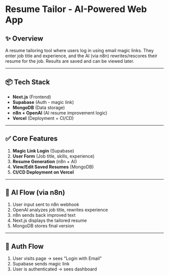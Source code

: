 # Resume Tailor - AI-Powered Web App

## ✨ Overview
A resume tailoring tool where users log in using email magic links. They enter job title and experience, and the AI (via n8n) rewrites/rescores their resume for the job. Results are saved and can be viewed later.

---

## 📦 Tech Stack
- **Next.js** (Frontend)
- **Supabase** (Auth - magic link)
- **MongoDB** (Data storage)
- **n8n + OpenAI** (AI resume improvement logic)
- **Vercel** (Deployment + CI/CD)

---

## ✅ Core Features
1. **Magic Link Login** (Supabase)
2. **User Form** (Job title, skills, experience)
3. **Resume Generation** (n8n + AI)
4. **View/Edit Saved Resumes** (MongoDB)
5. **CI/CD Deployment on Vercel**

---


## 🧠 AI Flow (via n8n)
1. User input sent to n8n webhook
2. OpenAI analyzes job title, rewrites experience
3. n8n sends back improved text
4. Next.js displays the tailored resume
5. MongoDB stores final version

---

## 🔐 Auth Flow
1. User visits page → sees "Login with Email"
2. Supabase sends magic link
3. User is authenticated → sees dashboard

